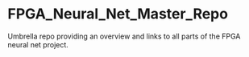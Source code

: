 # FPGA_Neural_Net_Master_Repo
Umbrella repo providing an overview and links to all parts of the FPGA neural net project.
